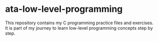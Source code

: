 # ata-low-level-programming

This repository contains my C programming practice
files and exercises.  
It is part of my journey to learn
 low-level programming concepts step by step.
